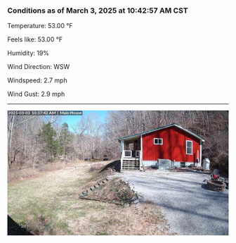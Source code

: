 ### Conditions as of March 3, 2025 at 10:42:57 AM CST 

Temperature: 53.00 &deg;F

Feels like: 53.00 &deg;F

Humidity: 19%

Wind Direction: WSW

Windspeed: 2.7 mph

Wind Gust: 2.9 mph

---

<img src="./images/latest.jpeg"/>

